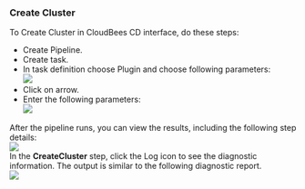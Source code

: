 
### Create Cluster

To Create Cluster in CloudBees CD interface, do these steps:

 * Create Pipeline.
 * Create task.
 * In task definition choose Plugin and choose following parameters:
   <br /><img src="../../plugins/EC-WebSphere/images/CreateCluster/PipelinePicker.png" />
 * Click on arrow.
 * Enter the following parameters:
   <br /><img src="../../plugins/EC-WebSphere/images/CreateCluster/PipelineConfig.png" />

After the pipeline runs, you can view the results, including the following step details:
<br /><img src="../../plugins/EC-WebSphere/images/CreateCluster/PipelineResult.png" />
<br />In the <b>CreateCluster</b> step, click the Log icon to see the diagnostic information. The output is similar to the following diagnostic report.
<br /><img src="../../plugins/EC-WebSphere/images/CreateCluster/PipelineLog.png" />
